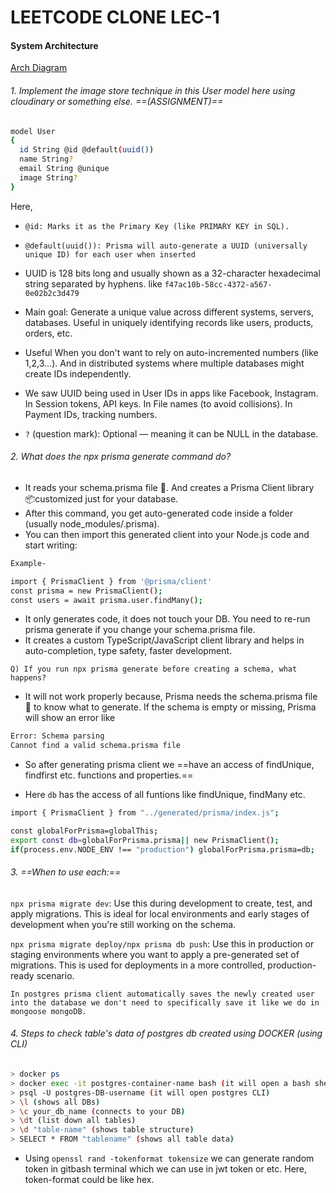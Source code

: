 # LEETCODE CLONE LEC-1

#### System Architecture
[Arch Diagram](./diagram_lyst1745252581414.png)


###### 1. Implement the image store technique in this User model here using cloudinary or something else. ==(ASSIGNMENT)==
```bash
model User 
{
  id String @id @default(uuid())
  name String?
  email String @unique
  image String?
}
```
Here, 
- `@id: Marks it as the Primary Key (like PRIMARY KEY in SQL).`

- `@default(uuid()): Prisma will auto-generate a UUID (universally unique ID) for each user when inserted`
- UUID is 128 bits long and usually shown as a 32-character hexadecimal string separated by hyphens. like `f47ac10b-58cc-4372-a567-0e02b2c3d479`
- Main goal: Generate a unique value across different systems, servers, databases. Useful in uniquely identifying records like users, products, orders, etc.
- Useful When you don't want to rely on auto-incremented numbers (like 1,2,3…). And in distributed systems where multiple databases might create IDs independently.
- We saw UUID being used in User IDs in apps like Facebook, Instagram. In Session tokens, API keys. In File names (to avoid collisions). In Payment IDs, tracking numbers.

- `?` (question mark): Optional — meaning it can be NULL in the database.



###### 2. What does the npx prisma generate command do?
- It reads your schema.prisma file 📜. And creates a Prisma Client library 📦customized just for your database.
- After this command, you get auto-generated code inside a folder (usually node_modules/.prisma).
- You can then import this generated client into your Node.js code and start writing:
```bash
Example-

import { PrismaClient } from '@prisma/client'
const prisma = new PrismaClient();
const users = await prisma.user.findMany();
```
- It only generates code, it does not touch your DB. You need to re-run prisma generate if you change your schema.prisma file.
- It creates a custom TypeScript/JavaScript client library and helps in auto-completion, type safety, faster development.

`Q) If you run npx prisma generate before creating a schema, what happens?`

- It will not work properly because, Prisma needs the schema.prisma file 📜 to know what to generate. If the schema is empty or missing, Prisma will show an error like
```bash
Error: Schema parsing
Cannot find a valid schema.prisma file
```
- So after generating prisma client we ==have an access of findUnique, findfirst etc. functions and properties.==

- Here `db` has the access of all funtions like findUnique, findMany etc.
```bash
import { PrismaClient } from "../generated/prisma/index.js";

const globalForPrisma=globalThis;
export const db=globalForPrisma.prisma|| new PrismaClient();
if(process.env.NODE_ENV !== "production") globalForPrisma.prisma=db;
```

###### 3. ==When to use each:==
`npx prisma migrate dev`: Use this during development to create, test, and apply migrations. This is ideal for local environments and early stages of development when you're still working on the schema.

`npx prisma migrate deploy/npx prisma db push`: Use this in production or staging environments where you want to apply a pre-generated set of migrations. This is used for deployments in a more controlled, production-ready scenario.


`In postgres prisma client automatically saves the newly created user into the database we don't need to specifically save it like we do in mongoose mongoDB.`
 
###### 4. Steps to check table's data of postgres db created using DOCKER (using CLI)
```bash
> docker ps
> docker exec -it postgres-container-name bash (it will open a bash shell into that container)
> psql -U postgres-DB-username (it will open postgres CLI)
> \l (shows all DBs)
> \c your_db_name (connects to your DB)
> \dt (list down all tables)
> \d "table-name" (shows table structure)
> SELECT * FROM "tablename" (shows all table data)
```
- Using `openssl rand -tokenformat tokensize` we can generate random token in gitbash terminal which we can use in jwt token or etc. 
Here, token-format could be like hex.




